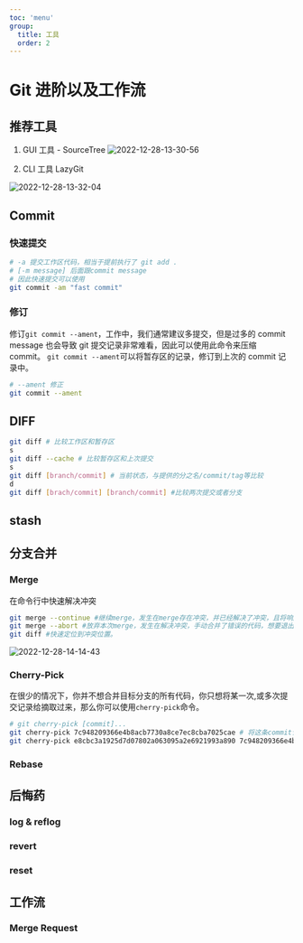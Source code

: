 ```yaml
---
toc: 'menu'
group:
  title: 工具
  order: 2
---
```


# Git 进阶以及工作流

## 推荐工具

1. GUI 工具 - SourceTree
   ![2022-12-28-13-30-56](https://public-abr.oss-cn-hangzhou.aliyuncs.com/2022-12-28-13-30-56_00a95bcc.png)

2. CLI 工具 LazyGit

![2022-12-28-13-32-04](https://public-abr.oss-cn-hangzhou.aliyuncs.com/2022-12-28-13-32-04_08cd93ea.png)

## Commit

### 快速提交

```bash
# -a 提交工作区代码，相当于提前执行了 git add .
# [-m message] 后面跟commit message
# 因此快速提交可以使用
git commit -am "fast commit"
```

### 修订

修订`git commit --ament`，工作中，我们通常建议多提交，但是过多的 commit message 也会导致 git 提交记录非常难看，因此可以使用此命令来压缩 commit。
`git commit --ament`可以将暂存区的记录，修订到上次的 commit 记录中。

```bash
# --ament 修正
git commit --ament
```

## DIFF

```bash
git diff # 比较工作区和暂存区
s
git diff --cache # 比较暂存区和上次提交
s
git diff [branch/commit] # 当前状态，与提供的分之名/commit/tag等比较
d
git diff [brach/commit] [branch/commit] #比较两次提交或者分支
```

## stash

## 分支合并

### Merge

在命令行中快速解决冲突

```bash
git merge --continue #继续merge，发生在merge存在冲突，并已经解决了冲突，且将响应的文件已经提交到了暂存区。通过 continue 继续合并代码
git merge --abort #放弃本次merge，发生在解决冲突，手动合并了错误的代码，想要退出merge时，执行后，一切都没有发生。
git diff #快速定位到冲突位置。
```

![2022-12-28-14-14-43](https://public-abr.oss-cn-hangzhou.aliyuncs.com/2022-12-28-14-14-43_24a02f15.png)

### Cherry-Pick

在很少的情况下，你并不想合并目标分支的所有代码，你只想将某一次,或多次提交记录给摘取过来，那么你可以使用`cherry-pick`命令。

```bash
# git cherry-pick [commit]...
git cherry-pick 7c948209366e4b8acb7730a8ce7ec8cba7025cae # 将这条commit记录cherry-pick到当前分支
git cherry-pick e8cbc3a1925d7d07802a063095a2e6921993a890 7c948209366e4b8acb7730a8ce7ec8cba7025cae # 后面可以跟多个提交记录
```

### Rebase

## 后悔药

### log & reflog

### revert

### reset

## 工作流

### Merge Request
